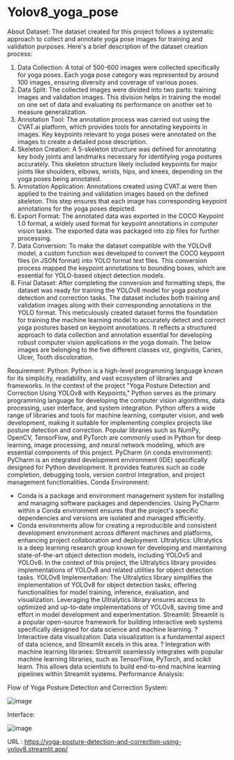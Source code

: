 # Yolov8_yoga_pose


About Dataset:
The dataset created for this project follows a systematic approach to collect and annotate yoga pose images for training and validation purposes. Here's a brief description of the dataset creation process:
1. Data Collection: A total of 500-600 images were collected specifically for yoga poses. Each yoga pose category was represented by around 100 images, ensuring diversity and coverage of various poses.
2. Data Split: The collected images were divided into two parts: training images and validation images. This division helps in training the model on one set of data and evaluating its performance on another set to measure generalization.
3. Annotation Tool: The annotation process was carried out using the CVAT.ai platform, which provides tools for annotating keypoints in images. Key keypoints relevant to yoga poses were annotated on the images to create a detailed pose description.
4. Skeleton Creation: A 5-skeleton structure was defined for annotating key body joints and landmarks necessary for identifying yoga postures accurately. This skeleton structure likely included keypoints for major joints like shoulders, elbows, wrists, hips, and knees, depending on the yoga poses being annotated.
5. Annotation Application: Annotations created using CVAT.ai were then applied to the training and validation images based on the defined skeleton. This step ensures that each image has corresponding keypoint annotations for the yoga poses depicted.
6. Export Format: The annotated data was exported in the COCO Keypoint 1.0 format, a widely used format for keypoint annotations in computer vision tasks. The exported data was packaged into zip files for further processing.
7. Data Conversion: To make the dataset compatible with the YOLOv8 model, a custom function was developed to convert the COCO keypoint files (in JSON format) into YOLO format text files. This conversion process mapped the keypoint annotations to bounding boxes, which are essential for YOLO-based object detection models.
8. Final Dataset: After completing the conversion and formatting steps, the dataset was ready for training the YOLOv8 model for yoga posture detection and correction tasks. The dataset includes both training and validation images along with their corresponding annotations in the YOLO format.
This meticulously created dataset forms the foundation for training the machine learning model to accurately detect and correct yoga postures based on keypoint annotations. It reflects a structured approach to data collection and annotation essential for developing robust computer vision applications in the yoga domain.
The below images are belonging to the five different classes viz, gingivitis, Caries, Ulcer, Tooth discoloration.

Requirement:
Python:
Python is a high-level programming language known for its simplicity, readability, and vast ecosystem of libraries and frameworks. In the context of the project "Yoga Posture Detection and Correction Using YOLOv8 with Keypoints," Python serves as the primary programming language for developing the computer vision algorithms, data processing, user interface, and system integration.
Python offers a wide range of libraries and tools for machine learning, computer vision, and web development, making it suitable for implementing complex projects like posture detection and correction.
Popular libraries such as NumPy, OpenCV, TensorFlow, and PyTorch are commonly used in Python for deep learning, image processing, and neural network modeling, which are essential components of this project.
PyCharm (in conda environment):
PyCharm is an integrated development environment (IDE) specifically designed for Python development. It provides features such as code completion, debugging tools, version control integration, and project management functionalities.
Conda Environment:
  - Conda is a package and environment management system for installing and managing software packages and dependencies. Using PyCharm within a Conda environment ensures that the project's specific dependencies and versions are isolated and managed efficiently.
  - Conda environments allow for creating a reproducible and consistent development environment across different machines and platforms, enhancing project collaboration and deployment.
Ultralytics:
Ultralytics is a deep learning research group known for developing and maintaining state-of-the-art object detection models, including YOLOv5 and YOLOv8. In the context of this project, the Ultralytics library provides implementations of YOLOv8 and related utilities for object detection tasks.
YOLOv8 Implementation:
The Ultralytics library simplifies the implementation of YOLOv8 for object detection tasks, offering functionalities for model training, inference, evaluation, and visualization.
Leveraging the Ultralytics library ensures access to optimized and up-to-date implementations of YOLOv8, saving time and effort in model development and experimentation.
Streamlit: 
Streamlit is a popular open-source framework for building interactive web systems  specifically designed for data science and machine learning.
? Interactive data visualization: Data visualization is a fundamental aspect of data  science, and Streamlit excels in this area. 
? Integration with machine learning libraries: Streamlit seamlessly integrates  with popular machine learning libraries, such as TensorFlow, PyTorch, and scikit learn. This allows data scientists to build end-to-end machine learning pipelines  within Streamlit systems.
 Performance Analysis:

Flow of Yoga Posture Detection and Correction System:

![image](https://github.com/Prathamesh9764/Yolov8_yoga_pose/assets/92622855/0862488e-d6e7-474d-8985-86af2edde50d)








Interface:

![image](https://github.com/Prathamesh9764/Yolov8_yoga_pose/assets/92622855/be3637ff-f49d-4aad-82fa-bb0d7ccd50a9)


URL : https://yoga-posture-detection-and-correction-using-yolov8.streamlit.app/


